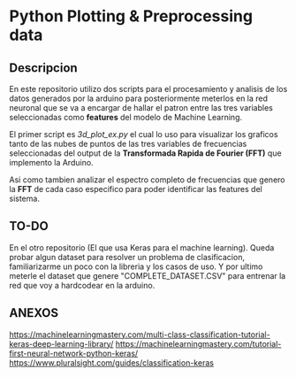 # Python Plotting & Preprocessing data

## Descripcion
En este repositorio utilizo dos scripts para el procesamiento y analisis de los datos generados por la arduino para posteriormente meterlos en la red neuronal que se va a encargar de hallar el patron entre las tres variables seleccionadas como **features** del modelo de Machine Learning.

El primer script es *3d_plot_ex.py* el cual lo uso para visualizar los graficos tanto de las nubes de puntos de las tres variables de frecuencias seleccionadas del output de la **Transformada Rapida de Fourier (FFT)** que implemento la Arduino.

Asi como tambien analizar el espectro completo de frecuencias que genero la **FFT** de cada caso especifico para poder identificar las features del sistema.


## TO-DO
En el otro repositorio (El que usa Keras para el machine learning). Queda probar algun dataset para resolver un problema de clasificacion, familiarizarme un poco con la libreria y los casos de uso. Y por ultimo meterle el dataset que genere "COMPLETE_DATASET.CSV" para entrenar la red que voy a hardcodear en la arduino.


## ANEXOS

https://machinelearningmastery.com/multi-class-classification-tutorial-keras-deep-learning-library/
https://machinelearningmastery.com/tutorial-first-neural-network-python-keras/
https://www.pluralsight.com/guides/classification-keras
